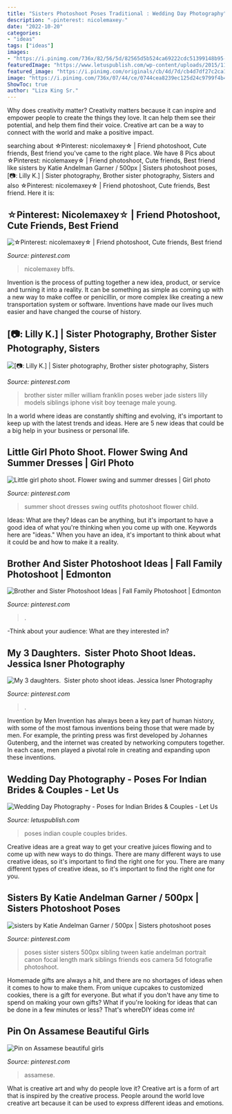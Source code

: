 ```yaml
---
title: "Sisters Photoshoot Poses Traditional : Wedding Day Photography"
description: "☆pinterest: nicolemaxey☆"
date: "2022-10-20"
categories:
- "ideas"
tags: ["ideas"]
images:
- "https://i.pinimg.com/736x/82/56/5d/82565d5b524ca69222cdc51399148b95--sister-photography-poses-fairy-photography.jpg"
featuredImage: "https://www.letuspublish.com/wp-content/uploads/2015/11/couple-poses-for-wedding-photography-1-668x1024.jpg"
featured_image: "https://i.pinimg.com/originals/cb/4d/7d/cb4d7df27c2ca185974d9412f60c9348.jpg"
image: "https://i.pinimg.com/736x/07/44/ce/0744cea8239ec125d24c9799f4b44b60--sister-photo-shoots-sister-photos.jpg"
ShowToc: true
author: "Liza King Sr."
---
```



Why does creativity matter?
Creativity matters because it can inspire and empower people to create the things they love. It can help them see their potential, and help them find their voice. Creative art can be a way to connect with the world and make a positive impact.

	

		
searching about ☆Pinterest: nicolemaxey☆ | Friend photoshoot, Cute friends, Best friend you've came to the right place. We have 8 Pics about ☆Pinterest: nicolemaxey☆ | Friend photoshoot, Cute friends, Best friend like sisters by Katie Andelman Garner / 500px | Sisters photoshoot poses, [📷: Lilly K.] | Sister photography, Brother sister photography, Sisters and also ☆Pinterest: nicolemaxey☆ | Friend photoshoot, Cute friends, Best friend. Here it is:
		
    
## ☆Pinterest: Nicolemaxey☆ | Friend Photoshoot, Cute Friends, Best Friend

<img loading=lazy src="https://i.pinimg.com/originals/72/f5/3b/72f53b7bd222b3b1067063b209d6870f.jpg" onerror="this.onerror=null;this.src='https://tse2.mm.bing.net/th?id=OIP.ffe2Plvrj9xHdxO3vrT0gAHaNL&amp;pid=15.1';" alt="☆Pinterest: nicolemaxey☆ | Friend photoshoot, Cute friends, Best friend">

_Source: pinterest.com_

>nicolemaxey bffs. 

	

Invention is the process of putting together a new idea, product, or service and turning it into a reality. It can be something as simple as coming up with a new way to make coffee or penicillin, or more complex like creating a new transportation system or software. Inventions have made our lives much easier and have changed the course of history.

    
## [📷: Lilly K.] | Sister Photography, Brother Sister Photography, Sisters

<img loading=lazy src="https://i.pinimg.com/736x/5d/08/45/5d0845f80817393af77e232cadbaa520.jpg" onerror="this.onerror=null;this.src='https://tse1.mm.bing.net/th?id=OIP.jxrHyQPcnFjBTD01E5tNYAHaJJ&amp;pid=15.1';" alt="[📷: Lilly K.] | Sister photography, Brother sister photography, Sisters">

_Source: pinterest.com_

>brother sister miller william franklin poses weber jade sisters lilly models siblings iphone visit boy teenage male young. 

	

In a world where ideas are constantly shifting and evolving, it's important to keep up with the latest trends and ideas. Here are 5 new ideas that could be a big help in your business or personal life.

    
## Little Girl Photo Shoot. Flower Swing And Summer Dresses | Girl Photo

<img loading=lazy src="https://i.pinimg.com/originals/9f/e9/8b/9fe98bec3ee862187b0321c5730abad7.jpg" onerror="this.onerror=null;this.src='https://tse3.mm.bing.net/th?id=OIP.g9FumJFooAUAFz-rSJMF9gHaLG&amp;pid=15.1';" alt="Little girl photo shoot. Flower swing and summer dresses | Girl photo">

_Source: pinterest.com_

>summer shoot dresses swing outfits photoshoot flower child. 

	

Ideas: What are they?
Ideas can be anything, but it's important to have a good idea of what you're thinking when you come up with one. Keywords here are "ideas." When you have an idea, it's important to think about what it could be and how to make it a reality.

    
## Brother And Sister Photoshoot Ideas | Fall Family Photoshoot | Edmonton

<img loading=lazy src="https://i.pinimg.com/originals/cb/4d/7d/cb4d7df27c2ca185974d9412f60c9348.jpg" onerror="this.onerror=null;this.src='https://tse3.mm.bing.net/th?id=OIP.D2E_6rwIfT-bENJDfjjztAHaLG&amp;pid=15.1';" alt="Brother and Sister Photoshoot Ideas | Fall Family Photoshoot | Edmonton">

_Source: pinterest.com_

>. 

	

-Think about your audience: What are they interested in?

    
## My 3 Daughters. ️ Sister Photo Shoot Ideas. Jessica Isner Photography

<img loading=lazy src="https://i.pinimg.com/736x/07/44/ce/0744cea8239ec125d24c9799f4b44b60--sister-photo-shoots-sister-photos.jpg" onerror="this.onerror=null;this.src='https://tse1.mm.bing.net/th?id=OIP.NCibRLf20p_x-LH9wl3sfgHaLH&amp;pid=15.1';" alt="My 3 daughters. ️ Sister photo shoot ideas. Jessica Isner Photography">

_Source: pinterest.com_

>. 

	

Invention by Men
Invention has always been a key part of human history, with some of the most famous inventions being those that were made by men. For example, the printing press was first developed by Johannes Gutenberg, and the internet was created by networking computers together. In each case, men played a pivotal role in creating and expanding upon these inventions.

    
## Wedding Day Photography - Poses For Indian Brides &amp; Couples - Let Us

<img loading=lazy src="https://www.letuspublish.com/wp-content/uploads/2015/11/couple-poses-for-wedding-photography-1-668x1024.jpg" onerror="this.onerror=null;this.src='https://tse3.mm.bing.net/th?id=OIP.6qqqPxeWVJKrvrxDkmT5vgHaLW&amp;pid=15.1';" alt="Wedding Day Photography - Poses for Indian Brides &amp; Couples - Let Us">

_Source: letuspublish.com_

>poses indian couple couples brides. 

	

Creative ideas are a great way to get your creative juices flowing and to come up with new ways to do things. There are many different ways to use creative ideas, so it's important to find the right one for you. There are many different types of creative ideas, so it's important to find the right one for you.

    
## Sisters By Katie Andelman Garner / 500px | Sisters Photoshoot Poses

<img loading=lazy src="https://i.pinimg.com/736x/82/56/5d/82565d5b524ca69222cdc51399148b95--sister-photography-poses-fairy-photography.jpg" onerror="this.onerror=null;this.src='https://tse4.mm.bing.net/th?id=OIP.XQVtjoHv1ThLufk47xRhAQHaKR&amp;pid=15.1';" alt="sisters by Katie Andelman Garner / 500px | Sisters photoshoot poses">

_Source: pinterest.com_

>poses sister sisters 500px sibling tween katie andelman portrait canon focal length mark siblings friends eos camera 5d fotografie photoshoot. 

	

Homemade gifts are always a hit, and there are no shortages of ideas when it comes to how to make them. From unique cupcakes to customized cookies, there is a gift for everyone. But what if you don't have any time to spend on making your own gifts? What if you're looking for ideas that can be done in a few minutes or less? That's whereDIY ideas come in!

    
## Pin On Assamese Beautiful Girls

<img loading=lazy src="https://i.pinimg.com/736x/ef/97/41/ef9741a87023915226e1b91ff696452f.jpg" onerror="this.onerror=null;this.src='https://tse4.mm.bing.net/th?id=OIP.-07tQS2fwid72cbcCbL9IQHaHb&amp;pid=15.1';" alt="Pin on Assamese beautiful girls">

_Source: pinterest.com_

>assamese. 

	

What is creative art and why do people love it?
Creative art is a form of art that is inspired by the creative process. People around the world love creative art because it can be used to express different ideas and emotions.

